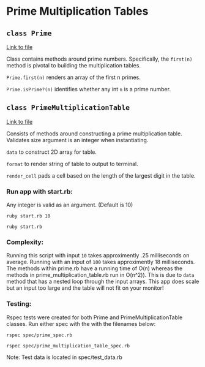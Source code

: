 # Prime Multiplication Tables

## `class Prime`
[Link to file](/prime.rb)

Class contains methods around prime numbers. Specifically, the `first(n)` method is pivotal to building the multiplication tables.

`Prime.first(n)` renders an array of the first n primes.

`Prime.isPrime?(n)` identifies whether any int `n` is a prime number.

## `class PrimeMultiplicationTable`
[Link to file](/prime_multiplication_table.rb)

Consists of methods around constructing a prime multiplication table. Validates size argument is an integer when instantiating.

`data` to construct 2D array for table.

`format` to render string of table to output to terminal.

`render_cell` pads a cell based on the length of the largest digit in the table.


### Run app with start.rb:
Any integer is valid as an argument. (Default is 10)

`ruby start.rb 10`

`ruby start.rb`

### Complexity:
Running this script with input `10` takes approximently .25 milliseconds on average. Running with an input of `100` takes approximently 18 milliseconds.
The methods within prime.rb have a running time of O(n) whereas the methods in prime_multiplication_table.rb run in O(n^2)). This is due to `data` method that has a nested loop through the input arrays.
This app does scale but an input too large and the table will not fit on your monitor!

### Testing:
Rspec tests were created for both Prime and PrimeMultiplicationTable classes. Run either spec with the with the filenames below:

`rspec spec/prime_spec.rb`

`rspec spec/prime_multiplication_table_spec.rb`

Note: Test data is located in spec/test_data.rb
